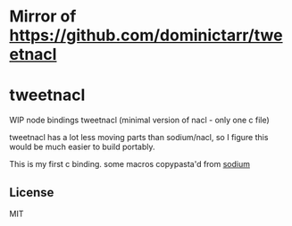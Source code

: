 # Mirror of https://github.com/dominictarr/tweetnacl

# tweetnacl

WIP node bindings tweetnacl (minimal version of nacl - only one c file)

tweetnacl has a lot less moving parts than sodium/nacl,
so I figure this would be much easier to build portably.

This is my first c binding. some macros copypasta'd from [sodium](https://github.com/paixaop/node-sodium)

## License

MIT
